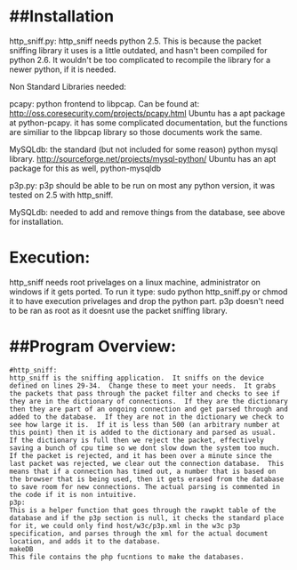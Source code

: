 ##Installation
==============

http_sniff.py:
	http_sniff needs python 2.5. This is because the packet sniffing library it uses is a little outdated, and hasn't been compiled for python 2.6. 
	It wouldn't be too complicated to recompile the library for a newer python, if it is needed.


Non Standard Libraries needed:



pcapy:
python frontend to libpcap. Can be found at: http://oss.coresecurity.com/projects/pcapy.html  Ubuntu has a apt package at python-pcapy. it has some complicated documentation, but the functions are similiar to the libpcap library so those documents work the same.



MySQLdb:
the standard (but not included for some reason) python mysql library. http://sourceforge.net/projects/mysql-python/ Ubuntu has an apt package for this as well, python-mysqldb

p3p.py:
p3p should be able to be run on most any python version, it was tested on 2.5 with http_sniff.	

MySQLdb: 
needed to add and remove things from the database, see above for installation.	

Execution:
==========
http_sniff needs root privelages on a linux machine, administrator on windows if it gets ported. To run it type: sudo python http_sniff.py or chmod it to have execution privelages and drop the python part. p3p doesn't need to be ran as root as it doesnt use the packet sniffing library.


##Program Overview:
==================

	#http_sniff:
	http_sniff is the sniffing application.  It sniffs on the device defined on lines 29-34.  Change these to meet your needs.  It grabs the packets that pass through the packet filter and checks to see if they are in the dictionary of connections.  If they are the dictionary then they are part of an ongoing connection and get parsed through and added to the database.  If they are not in the dictionary we check to see how large it is.  If it is less than 500 (an arbitrary number at this point) then it is added to the dictionary and parsed as usual.  If the dictionary is full then we reject the packet, effectively saving a bunch of cpu time so we dont slow down the system too much.  If the packet is rejected, and it has been over a minute since the last packet was rejected, we clear out the connection database.  This means that if a connection has timed out, a number that is based on the browser that is being used, then it gets erased from the database to save room for new connections. The actual parsing is commented in the code if it is non intuitive.
	p3p:
	This is a helper function that goes through the rawpkt table of the database and if the p3p section is null, it checks the standard place for it, we could only find host/w3c/p3p.xml in the w3c p3p specification, and parses through the xml for the actual document location, and adds it to the database.
	makeDB
	This file contains the php fucntions to make the databases.



